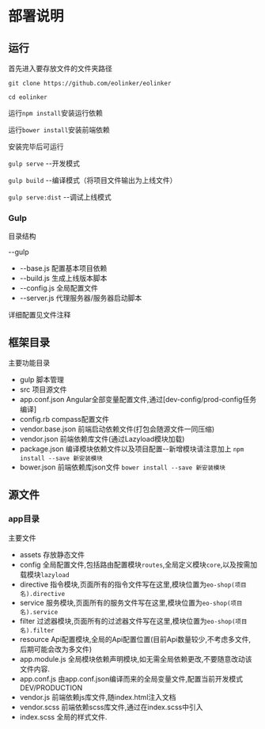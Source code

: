 # 部署说明


## 运行

首先进入要存放文件的文件夹路径

`git clone https://github.com/eolinker/eolinker`

`cd eolinker`

运行`npm install`安装运行依赖

运行`bower install`安装前端依赖

安装完毕后可运行

`gulp serve` --开发模式

`gulp build` --编译模式（将项目文件输出为上线文件）

`gulp serve:dist` --调试上线模式

### Gulp

目录结构

--gulp
 
* --base.js    配置基本项目依赖
* --build.js   生成上线版本脚本
* --config.js  全局配置文件
* --server.js  代理服务器/服务器启动脚本

详细配置见文件注释

## 框架目录

主要功能目录

* gulp 脚本管理
* src  项目源文件
* app.conf.json  Angular全部变量配置文件,通过[dev-config/prod-config任务编译]
* config.rb compass配置文件
* vendor.base.json 前端启动依赖文件(打包会随源文件一同压缩)
* vendor.json  前端依赖库文件(通过Lazyload模块加载)
* package.json 编译模块依赖文件以及项目配置--新增模块请注意加上 `npm install --save 新安装模块`
* bower.json 前端依赖库json文件 `bower install --save 新安装模块`

## 源文件

### app目录

主要文件

* assets 存放静态文件
* config 全局配置文件,包括路由配置模块`routes`,全局定义模块`core`,以及按需加载模块`lazyload`
* directive 指令模块,页面所有的指令文件写在这里,模块位置为`eo-shop(项目名).directive`
* service 服务模块,页面所有的服务文件写在这里,模块位置为`eo-shop(项目名).service`
* filter 过滤器模块,页面所有的过滤器文件写在这里,模块位置为`eo-shop(项目名).filter`
* resource Api配置模块,全局的Api配置位置(目前Api数量较少,不考虑多文件,后期可能会改为多文件)
* app.module.js 全局模块依赖声明模块,如无需全局依赖更改,不要随意改动该文件内容.
* app.conf.js 由app.conf.json编译而来的全局变量文件,配置当前开发模式DEV/PRODUCTION
* vendor.js 前端依赖js库文件,随index.html注入文档
* vendor.scss 前端依赖scss库文件,通过在index.scss中引入
* index.scss 全局的样式文件.

